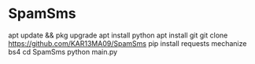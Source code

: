 # SpamSms
apt update && pkg upgrade
apt install python
apt install git
git clone https://github.com/KAR13MA09/SpamSms
pip install requests mechanize bs4
cd SpamSms
python main.py